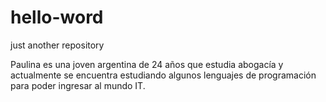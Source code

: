 # hello-word
just another repository


Paulina es una joven argentina de 24 años que estudia abogacía y actualmente se encuentra estudiando algunos lenguajes de programación para poder ingresar al mundo IT. 
